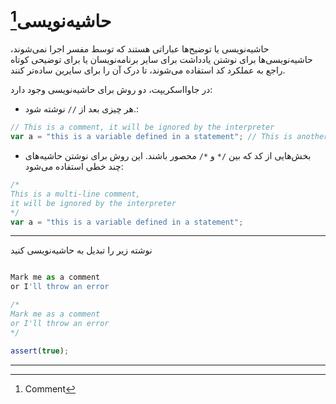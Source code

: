 # حاشیه‌نویسی[^1]

حاشیه‌نویسی یا توضیح‌ها عباراتی هستند که توسط مفسر اجرا نمی‌شوند، حاشیه‌نویسی‌ها برای نوشتن یادداشت برای سایر برنامه‌نویسان یا برای توضیحی کوتاه راجع به عملکرد کد استفاده می‌شوند، تا درک آن را برای سایرین ساده‌تر کنند.

در جاوااسکریپت، دو روش برای حاشیه‌نویسی وجود دارد:

* هر چیزی بعد از `//` نوشته شود.:

```javascript
// This is a comment, it will be ignored by the interpreter
var a = "this is a variable defined in a statement"; // This is another comment
```

* بخش‌هایی از کد که بین `/*` و `*/` محصور باشند. این روش برای نوشتن حاشیه‌های چند خطی استفاده می‌شود:

```javascript
/*
This is a multi-line comment,
it will be ignored by the interpreter
*/
var a = "this is a variable defined in a statement";
```


---

نوشته زیر را تبدیل به حاشیه‌نویسی کنید

```js

Mark me as a comment
or I'll throw an error

```

```js
/*
Mark me as a comment
or I'll throw an error
*/
```

```js
assert(true);
```

---

[^1]: Comment